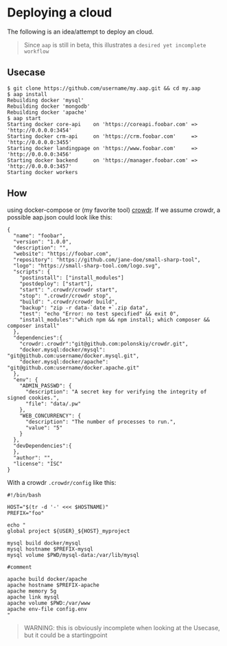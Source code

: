 Deploying a cloud
=================

The following is an idea/attempt to deploy an cloud.

> Since `aap` is still in beta, this illustrates a `desired yet incomplete workflow`

## Usecase

    $ git clone https://github.com/username/my.aap.git && cd my.aap
    $ aap install
    Rebuilding docker 'mysql'
    Rebuilding docker 'mongodb'
    Rebuilding docker 'apache'
    $ aap start 
    Starting docker core-api    on 'https://coreapi.foobar.com' => 'http://0.0.0.0:3454'
    Starting docker crm-api     on 'https://crm.foobar.com'     => 'http://0.0.0.0:3455'
    Starting docker landingpage on 'https://www.foobar.com'     => 'http://0.0.0.0:3456'
    Starting docker backend     on 'https://manager.foobar.com' => 'http://0.0.0.0:3457'
    Starting docker workers 

## How

using docker-compose or (my favorite tool) [crowdr](https://github.com/polonskiy/crowdr).
If we assume crowdr, a possible aap.json could look like this:

    {
      "name": "foobar",
      "version": "1.0.0",
      "description": "",
      "website": "https://foobar.com",
      "repository": "https://github.com/jane-doe/small-sharp-tool",
      "logo": "https://small-sharp-tool.com/logo.svg",
      "scripts": {
        "postinstall": ["install_modules"]
        "postdeploy": ["start"],
        "start": ".crowdr/crowdr start",
        "stop": ".crowdr/crowdr stop",
        "build": ".crowdr/crowdr build",
        "backup": "zip -r data-`date +`.zip data",
        "test": "echo "Error: no test specified" && exit 0",
        "install_modules":"which npm && npm install; which composer && composer install"
      },
      "dependencies":{
        "crowdr:.crowdr":"git@github.com:polonskiy/crowdr.git",
        "docker.mysql:docker/mysql": "git@github.com:username/docker.mysql.git",
        "docker.mysql:docker/apache": "git@github.com:username/docker.apache.git"
      },
      "env": {
        "ADMIN_PASSWD": {
          "description": "A secret key for verifying the integrity of signed cookies.",
          "file": "data/.pw"
        },
        "WEB_CONCURRENCY": {
          "description": "The number of processes to run.",
          "value": "5"
        }
      },
      "devDependencies":{
      },
      "author": "",
      "license": "ISC"
    }

With a crowdr `.crowdr/config` like this:

    #!/bin/bash

    HOST="$(tr -d '-' <<< $HOSTNAME)"
    PREFIX="foo"

    echo "
    global project ${USER}_${HOST}_myproject

    mysql build docker/mysql
    mysql hostname $PREFIX-mysql
    mysql volume $PWD/mysql-data:/var/lib/mysql

    #comment

    apache build docker/apache
    apache hostname $PREFIX-apache
    apache memory 5g
    apache link mysql
    apache volume $PWD:/var/www
    apache env-file config.env
    "

> WARNING: this is obviously incomplete when looking at the Usecase, but it could be a startingpoint
